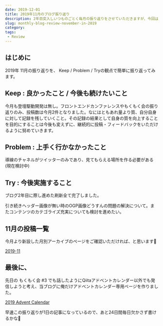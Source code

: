 ```yaml
---
date: 2019-12-01
title: 2019年11月のブログ振り返り
description: 2年目突入しいつものごとく毎月の振り返りをさせていただきますが、今回はいつもと違った取り組みをご紹介。とりあえず手を挙げるだけ挙げておきましょう笑
slug: monthly-blog-review-november-in-2019
category: 
tags: 
 - Review
---
```


## はじめに

2019年 11月の振り返りを、 Keep / Problem / Tryの観点で簡単に振り返ってみます。

## Keep : 良かったこと / 今後も続けたいこと

今月も登壇駆動開発は無し。フロントエンドカンファレンスやもくもく会の振り返りのみ、投稿数は今月2件となりました。なにはともあれ量より質、自分自身に対して記録を残していくこと。その記録の結果として自身の質を向上することを目的にすることは今後も変えずに、継続的に投稿・フィードバックをいただけるように努めていきます。

## Problem : 上手く行かなかったこと

導線のチャネルがツイッターのみであり、見てもらえる場所を作る必要がある (現在検討中)

## Try : 今後実施すること

ブログ2年目に際し進めた刷新全て完了しました。

引き続きヘッダー画像が無い時のOGP画像どうすんの問題の解決について。またコンテンツのカテゴライズ充実についても検討を進めたい。

## 11月の投稿一覧

今月より新設した月別アーカイブのページをご確認いただければ、と思います🙏

<a class="link-preview" href="https://webneko.dev/archives/2019-11">2019-11</a>

## 最後に、

先日の もくもく会 #3 でも話したようにQiitaアドベントカレンダー以外でも発信しようと考え、当ブログに俺だけアドベントカレンダー専用ページを作りました。

<a class="link-preview" href="https://webneko.dev/advent-calendar/2019">2019 Advent Calendar</a>

早速この振り返りが1日の記事になっているので、あと24日間毎日欠かさず書けるかな🤔
